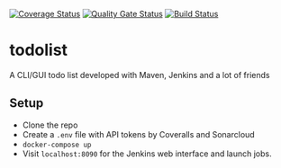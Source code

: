 [![Coverage Status](https://coveralls.io/repos/github/rickie95/todolist/badge.svg?branch=end-2-end-experiments)](https://coveralls.io/github/rickie95/todolist?branch=end-2-end-experiments) [![Quality Gate Status](https://sonarcloud.io/api/project_badges/measure?project=rickie95_todolist&metric=alert_status)](https://sonarcloud.io/dashboard?id=rickie95_todolist) [![Build Status](https://travis-ci.org/rickie95/todolist.svg?branch=end-2-end-experiments)](https://travis-ci.org/rickie95/todolist)

# todolist
A CLI/GUI todo list developed with Maven, Jenkins and a lot of friends

## Setup

  - Clone the repo
  - Create a `.env` file with API tokens by Coveralls and Sonarcloud
  - `docker-compose up`
  - Visit `localhost:8090` for the Jenkins web interface and launch jobs.
